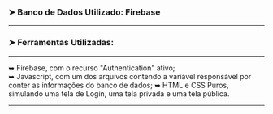 
### ➤ Banco de Dados Utilizado: Firebase

---

### ➤ Ferramentas Utilizadas:

---

➥ Firebase, com o recurso "Authentication" ativo;<br>
➥ Javascript, com um dos arquivos contendo a variável responsável por conter as informações do banco de dados;
➥ HTML e CSS Puros, simulando uma tela de Login, uma tela privada e uma tela pública.

---
